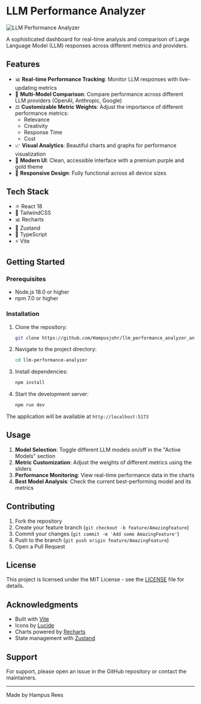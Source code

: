 # LLM Performance Analyzer

![LLM Performance Analyzer](https://images.unsplash.com/photo-1677442136019-21780ecad995?auto=format&fit=crop&q=80&w=1200&h=400)

A sophisticated dashboard for real-time analysis and comparison of Large Language Model (LLM) responses across different metrics and providers.

## Features

- 📊 **Real-time Performance Tracking**: Monitor LLM responses with live-updating metrics
- 🔄 **Multi-Model Comparison**: Compare performance across different LLM providers (OpenAI, Anthropic, Google)
- ⚖️ **Customizable Metric Weights**: Adjust the importance of different performance metrics:
  - Relevance
  - Creativity
  - Response Time
  - Cost
- 📈 **Visual Analytics**: Beautiful charts and graphs for performance visualization
- 🎨 **Modern UI**: Clean, accessible interface with a premium purple and gold theme
- 📱 **Responsive Design**: Fully functional across all device sizes

## Tech Stack

- ⚛️ React 18
- 🎨 TailwindCSS
- 📊 Recharts
- 🏪 Zustand
- 🎯 TypeScript
- ⚡ Vite

## Getting Started

### Prerequisites

- Node.js 18.0 or higher
- npm 7.0 or higher

### Installation

1. Clone the repository:
   ```bash
   git clone https://github.com/Hampusjohr/llm_performance_analyzer_and_switcher
   ```

2. Navigate to the project directory:
   ```bash
   cd llm-performance-analyzer
   ```

3. Install dependencies:
   ```bash
   npm install
   ```

4. Start the development server:
   ```bash
   npm run dev
   ```

The application will be available at `http://localhost:5173`

## Usage

1. **Model Selection**: Toggle different LLM models on/off in the "Active Models" section
2. **Metric Customization**: Adjust the weights of different metrics using the sliders
3. **Performance Monitoring**: View real-time performance data in the charts
4. **Best Model Analysis**: Check the current best-performing model and its metrics

## Contributing

1. Fork the repository
2. Create your feature branch (`git checkout -b feature/AmazingFeature`)
3. Commit your changes (`git commit -m 'Add some AmazingFeature'`)
4. Push to the branch (`git push origin feature/AmazingFeature`)
5. Open a Pull Request

## License

This project is licensed under the MIT License - see the [LICENSE](LICENSE) file for details.

## Acknowledgments

- Built with [Vite](https://vitejs.dev/)
- Icons by [Lucide](https://lucide.dev/)
- Charts powered by [Recharts](https://recharts.org/)
- State management with [Zustand](https://github.com/pmndrs/zustand)

## Support

For support, please open an issue in the GitHub repository or contact the maintainers.

---

Made by Hampus Rees
